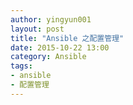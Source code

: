 ```yaml
---
author: yingyun001
layout: post
title: "Ansible 之配置管理"
date: 2015-10-22 13:00
category: Ansible
tags:
- ansible
- 配置管理
---
```


